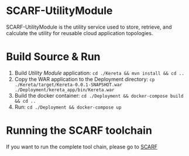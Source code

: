 # SCARF-UtilityModule 
SCARF-UtilityModule is the utility service used to store, retrieve, and calculate the utility for reusable cloud application topologies.

# Build Source & Run
1. Build *Utility Module* application: `cd ./Kereta && mvn install && cd ..`
2. Copy the WAR application to the Deployment directory: `cp ./Kereta/target/Kereta-0.0.1-SNAPSHOT.war ./Deployment/kereta_app/bin/Kereta.war`
3. Build the docker container: `cd ./Deployment && docker-compose build && cd ..`
4. Run: `cd ./Deployment && docker-compose up`

# Running the SCARF toolchain
If you want to run the complete tool chain, please go to [SCARF](https://github.com/sgomezsaez/SCARF)